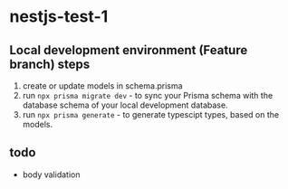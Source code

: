 # nestjs-test-1

## Local development environment (Feature branch) steps

1. create or update models in schema.prisma
2. run `npx prisma migrate dev` - to sync your Prisma schema with the database schema of your local development database.
3. run `npx prisma generate` - to generate typescipt types, based on the models.

## todo

* body validation
  